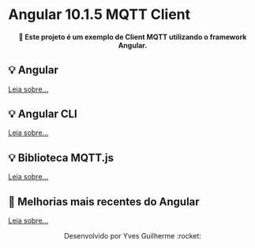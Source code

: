 # Angular 10.1.5 MQTT Client

<h4 align="center">
  🚀 Este projeto é um exemplo de Client MQTT utilizando o framework Angular.
</h4>

## :bulb: Angular

[Leia sobre...][quickstart]

## :bulb: Angular CLI

[Leia sobre...][quickstartAngularCLI]

## :bulb: Biblioteca MQTT.js

[Leia sobre...][quickstartMQTT]

## :twisted_rightwards_arrows: Melhorias mais recentes do Angular

[Leia sobre...][changelog]

[quickstart]: https://angular.io/start
[quickstartAngularCLI]: https://cli.angular.io/
[quickstartMQTT]: https://github.com/mqttjs/MQTT.js
[changelog]: https://github.com/angular/angular/blob/master/CHANGELOG.md

<p align="center">Desenvolvido por Yves Guilherme :rocket:</p>